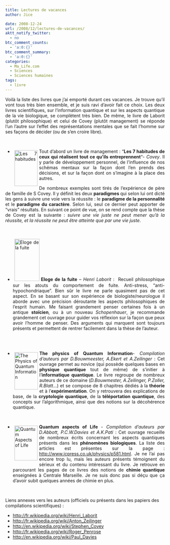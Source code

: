```yaml
---
title: Lectures de vacances
author: Jice

date: 2008-12-24
url: /2008/12/lectures-de-vacances/
aktt_notify_twitter:
  - no
btc_comment_counts:
  - 'a:0:{}'
btc_comment_summary:
  - 'a:0:{}'
categories:
  - Ma_Life.com
  - Sciences
  - Sciences humaines
tags:
  - livre
---
```

<p style="text-align: justify;">
  Voilà la liste des livres que j&#8217;ai emporté durant ces vacances. Je trouve qu&#8217;il vont tous très bien ensemble, et je suis ravi d&#8217;avoir fait ce choix. Les deux livres scientifiques, sur l&#8217;information quantique et sur les aspects quantique de la vie biologique, se complètent très bien. De même, le livre de Laborit (plutôt philosophique) et celui de Covey (plutôt management) se réponde l&#8217;un l&#8217;autre sur l&#8217;effet des représentations mentales que se fait l&#8217;homme sur ses façons de décider (ou de s&#8217;en croire libre).
</p>

<p style="text-align: justify;">
  <!--more-->
</p>

<br class="spacer_" />

<ul style="text-align: justify;">
  <li>
    <a href="http://www.amazon.fr/gp/product/275400081X?ie=UTF8&tag=jicelavo-21&linkCode=as2&camp=1642&creative=19458&creativeASIN=275400081X" target="_blank"><img class="alignnone size-full wp-image-34" style="margin: 5px; float: left;" title="Les 7 habitudes" src="/images/posts/oldwordpress/uploads/2008/12/510jr-82a8l_sl160_.jpg" alt="Les 7 habitudes" width="73" height="113" /></a>Tout d&#8217;abord un livre de management : &#8220;<strong>Les 7 habitudes de ceux qui réalisent tout ce qu&#8217;ils entreprennent</strong>&#8220;- <em>Covey</em>. Il y parle de développement personnel, de l&#8217;influence de nos schémas mentaux sur la façon dont l&#8217;en prends des décisions, et sur la façon dont on s&#8217;imagine à la place des autres.
  </li>
</ul>

<p style="text-align: justify;">
  De nombreux exemples sont tirés de l&#8217;expérience de père de famille de S Covey. Il y définit les deux <strong>paradigmes </strong>qui selon lui ont dicté les gens à suivre une voie vers la réussite : le <strong>paradigme de la personnalité</strong> et le <strong>paradigme du caractère</strong>. Selon lui, seul ce dernier peut apporter de &#8220;vrais&#8221; résultats. En suivant ce point de vue, on se rend compte que la thèse de Covey est la suivante : <em>suivre une vie juste ne peut mener qu&#8217;à la réussite, et la réussite ne peut être atteinte que par une vie juste</em>.
</p>

<br class="spacer_" />

<ul style="text-align: justify;">
  <li>
    <a href="http://www.amazon.fr/gp/product/2070322831?ie=UTF8&tag=jicelavo-21&linkCode=as2&camp=1642&creative=19458&creativeASIN=2070322831" target="_blank"><img class="alignleft size-full wp-image-37" style="margin: 5px;" title="Eloge de la fuite" src="/images/posts/oldwordpress/uploads/2008/12/415eas69zml_sl160_.jpg" alt="Eloge de la fuite" width="79" height="133" /></a><strong>Eloge de la fuite</strong> &#8211; <em>Henri Laborit</em> :  Recueil philosophique sur les atouts du comportement de fuite. Anti-stress, &#8220;anti-hypochondriaque&#8221;. Bien sûr le livre ne parle quasiment pas de cet aspect. En se basant sur son expérience de biologiste/neurologue il aborde avec une précision déroutante les aspects philosophiques de l&#8217;esprit humain. Me faisant grandement penser certaines fois à un antique <strong>stoïcien</strong>, ou à un nouveau <span class="searchmatch"><em>Schopenhauer</em>, je recommande grandement cet ouvrage pour guider vos réflexion sur la façon que peux avoir l&#8217;homme de penser. Des arguments qui marquent sont toujours présents et permettent de rentrer facilement dans la thèse de l&#8217;auteur.</span>
  </li>
</ul>

<br class="spacer_" />

<br class="spacer_" />

<ul style="text-align: justify;">
  <li>
    <a href="http://www.amazon.fr/gp/product/3540667784?ie=UTF8&tag=jicelavo-21&linkCode=as2&camp=1642&creative=19458&creativeASIN=3540667784" target="_blank"><img class="alignnone size-medium wp-image-30" style="margin: 5px; float: left;" title="The Physics of Quantum Information" src="/images/posts/oldwordpress/uploads/2008/12/417zzkoetfl_sl160_.jpg" alt="The Physics of Quantum Information" width="74" height="118" /></a><strong>The physics of Quantum Information</strong>- <em>Compilation d&#8217;auteurs par D.Bouwmeester, A.Ekert et A.Zeilinger</em> : Cet ouvrage permet au novice (qui possède quelques bases en <strong>physique quantique </strong>tout de même) de s&#8217;initier à l&#8217;<strong>informatique quantique</strong>. Le livre regroupe de nombreux auteurs de ce domaine (<em>D.Bouwmester, A.Zeilinger, P.Zoller, R.Blatt</em>&#8230;) et se compose de 8 chapitres dédiés à la <strong>théorie </strong>et à l&#8217;<strong>expérimentation</strong>. On y retrouvera des explications de base, de la <strong>cryptologie quantique</strong>, de la<strong> téléportation quantique</strong>, des concepts sur l&#8217;algorithmique, ainsi que des notions sur la décohérence quantique.
  </li>
</ul>

<br class="spacer_" />

<ul style="text-align: justify;">
  <li>
    <a href="http://www.amazon.fr/gp/product/1848162677?ie=UTF8&tag=jicelavo-21&linkCode=as2&camp=1642&creative=19458&creativeASIN=1848162677" target="_blank"><img class="alignnone size-full wp-image-32" style="margin: 5px; float: left;" title="Quantum Aspects of Life" src="/images/posts/oldwordpress/uploads/2008/12/51k5jqdlogl_sl160_.jpg" alt="Quantum Aspects of Life" width="73" height="110" /></a><strong>Quantum aspects of Life </strong>- <em>Compilation d&#8217;auteurs par D.Abbott, P.C.W.Davies et A.K.Pati </em>: Cet ouvrage recueille de nombreux écrits concernant les aspects quantiques présents dans les <strong>phénomènes biologiques</strong>. La liste des articles est présentes sur la page : <a href="http://www.icpress.co.uk/physics/p581.html" target="_blank">http://www.icpress.co.uk/physics/p581.html</a>. Je ne l&#8217;ai pas encore trop lu, mais les auteurs présents témoignent du sérieux et du contenu intéressant du livre. Je retrouve en parcourant les pages de ce livres des notions de <strong>chimie quantique</strong> enseignées à Centrale Marseille. Je ne suis donc pas si déçu que ça d&#8217;avoir subit quelques années de chimie en plus.
  </li>
</ul>

<br class="spacer_" />

Liens annexes vers les auteurs (officiels ou présents dans les papiers des compilations scientifiques) :

  * <a title="Henri Laborit" href="http://fr.wikipedia.org/wiki/Henri_Laborit" target="_blank">http://fr.wikipedia.org/wiki/Henri_Laborit</a>
  * <a title="Anton Zeilinger" href="http://fr.wikipedia.org/wiki/Anton_Zeilinger" target="_blank">http://fr.wikipedia.org/wiki/Anton_Zeilinger</a>
  * <a title="Stephen Covey" href="http://en.wikipedia.org/wiki/Stephen_Covey" target="_blank">http://en.wikipedia.org/wiki/Stephen_Covey</a>
  * <a title="Roger Penrose" href="http://fr.wikipedia.org/wiki/Roger_Penrose" target="_blank">http://fr.wikipedia.org/wiki/Roger_Penrose</a>
  * <a title="Paul C.W. Davies" href="http://en.wikipedia.org/wiki/Paul_Davies" target="_blank">http://en.wikipedia.org/wiki/Paul_Davies</a>
